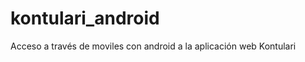 kontulari_android
=================

Acceso a través de moviles con android a la aplicación web Kontulari